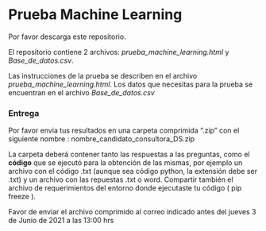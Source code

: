 # Prueba Machine Learning

Por favor descarga este repositorio.

El repositorio contiene 2 archivos: *prueba_machine_learning.html* y *Base_de_datos.csv*.  

Las instrucciones de la prueba se describen en el archivo *prueba_machine_learning.html*. Los datos que necesitas para la prueba se encuentran en el archivo *Base_de_datos.csv*

### Entrega

Por favor envia tus resultados en una carpeta comprimida “.zip” con el
siguiente nombre : nombre\_candidato\_consultora\_DS.zip 

La carpeta deberá contener tanto las respuestas a las preguntas, como el
**código** que se ejecutó para la obtención de las mismas, por ejemplo un
archivo con el código .txt (aunque sea código python, la extensión debe ser .txt) y un archivo con las repuestas .txt o word. Compartir también el archivo de requerimientos del entorno donde ejecutaste tu código ( pip freeze ).

Favor de enviar el archivo comprimido al correo indicado antes del jueves 3 de Junio de 2021 a las 13:00 hrs
